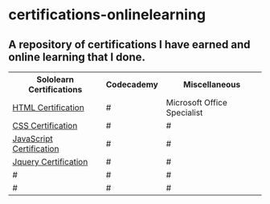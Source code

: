 # certifications-onlinelearning
<h2>A repository of certifications I have earned and online learning that I done.</h2>

<table>
  <tr>
    <th>Sololearn Certifications</th>
    <th>Codecademy</th>
    <th>Miscellaneous</th>
  </tr>
  <tr>
    <td><a href="https://www.sololearn.com/Certificate/1014-324133/pdf/">HTML Certification</a></td>
    <td>#</td>
    <td>Microsoft Office Specialist</td>
  </tr>
  <tr>
    <td><a href="https://www.sololearn.com/Certificate/1023-324133/pdf/">CSS Certification</a></td>
    <td>#</td>
    <td>#</td>
  </tr>
  <tr>
    <td><a href="https://www.sololearn.com/Certificate/1024-324133/pdf/">JavaScript Certification</a></td>
    <td>#</td>
    <td>#</td>
  </tr>
  <tr>
    <td><a href="https://www.sololearn.com/Certificate/1082-324133/pdf/">Jquery Certification</a></td>
    <td>#</td>
    <td>#</td>
  </tr>
  <tr>
    <td>#</td>
    <td>#</td>
    <td>#</td>
  </tr>
  <tr>
    <td>#</td>
    <td>#</td>
    <td>#</td>
  </tr>
</table>
